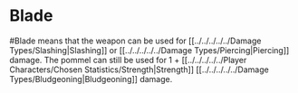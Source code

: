 # Blade
#Blade means that the weapon can be used for [[../../../../../Damage Types/Slashing|Slashing]] or [[../../../../../Damage Types/Piercing|Piercing]] damage.
	The pommel can still be used for 1 + [[../../../../../Player Characters/Chosen Statistics/Strength|Strength]] [[../../../../../Damage Types/Bludgeoning|Bludgeoning]] damage.